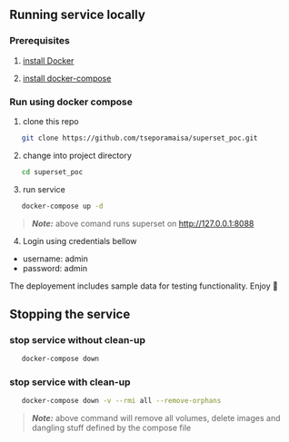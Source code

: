## Running service locally

### Prerequisites

1. [install Docker](https://docs.docker.com/engine/install/)

2. [install docker-compose](https://docs.docker.com/compose/install/)

### Run using docker compose

1. clone this repo

```bash
   git clone https://github.com/tseporamaisa/superset_poc.git
```   
2. change into project directory

```bash
   cd superset_poc
```
3. run service

```bash
   docker-compose up -d
```

> **_Note:_** above comand runs superset on http://127.0.0.1:8088    

4. Login using credentials bellow  
- username: admin
- password: admin

The deployement includes sample data for testing functionality. Enjoy :slightly_smiling_face:    

## Stopping the service    
    
### stop service without clean-up   
```bash
   docker-compose down 
```    
### stop service with clean-up   
```bash
   docker-compose down -v --rmi all --remove-orphans
```
> **_Note:_** above command will remove all volumes, delete images and dangling stuff defined by the compose file